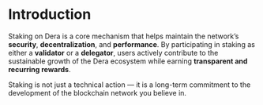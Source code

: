 # Introduction

Staking on Dera is a core mechanism that helps maintain the network’s **security**, **decentralization**, and **performance**. By participating in staking as either a **validator** or a **delegator**, users actively contribute to the sustainable growth of the Dera ecosystem while earning **transparent and recurring rewards**.

Staking is not just a technical action — it is a long-term commitment to the development of the blockchain network you believe in.
